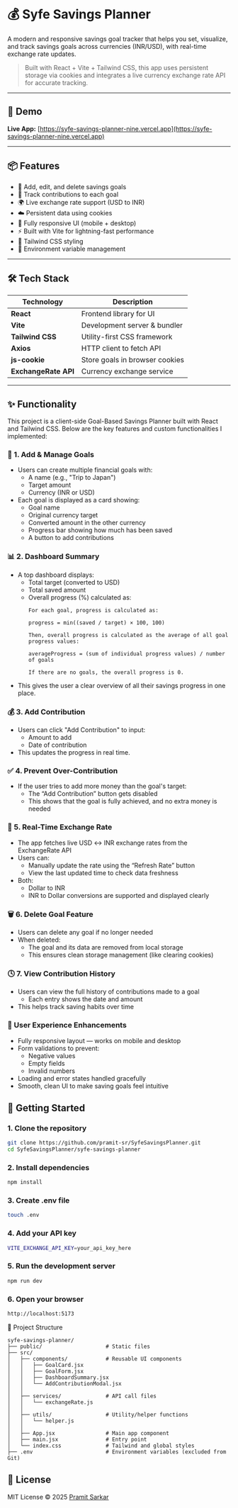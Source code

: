 # 💰 Syfe Savings Planner

A modern and responsive savings goal tracker that helps you set, visualize, and track savings goals across currencies (INR/USD), with real-time exchange rate updates.

> Built with React + Vite + Tailwind CSS, this app uses persistent storage via cookies and integrates a live currency exchange rate API for accurate tracking.

---

## 📸 Demo

**Live App:** [https://syfe-savings-planner-nine.vercel.app](https://syfe-savings-planner-nine.vercel.app)

---

## 📦 Features

- 🎯 Add, edit, and delete savings goals
- 💸 Track contributions to each goal
- 🌍 Live exchange rate support (USD to INR)
- ☁️ Persistent data using cookies
- 📱 Fully responsive UI (mobile + desktop)
- ⚡ Built with Vite for lightning-fast performance
- 🎨 Tailwind CSS styling
- 🔐 Environment variable management

---

## 🛠️ Tech Stack

| Technology | Description |
|------------|-------------|
| **React** | Frontend library for UI |
| **Vite** | Development server & bundler |
| **Tailwind CSS** | Utility-first CSS framework |
| **Axios** | HTTP client to fetch API |
| **js-cookie** | Store goals in browser cookies |
| **ExchangeRate API** | Currency exchange service |

---
## ✨ Functionality

This project is a client-side Goal-Based Savings Planner built with React and Tailwind CSS. Below are the key features and custom functionalities I implemented:

### 🧩 1. Add & Manage Goals
- Users can create multiple financial goals with:
  - A name (e.g., "Trip to Japan")
  - Target amount
  - Currency (INR or USD)
- Each goal is displayed as a card showing:
  - Goal name
  - Original currency target
  - Converted amount in the other currency
  - Progress bar showing how much has been saved
  - A button to add contributions

### 📊 2. Dashboard Summary
- A top dashboard displays:
  - Total target (converted to USD)
  - Total saved amount
  - Overall progress (%) calculated as:  
    ```
    For each goal, progress is calculated as:

    progress = min((saved / target) × 100, 100)
    
    Then, overall progress is calculated as the average of all goal progress values:

    averageProgress = (sum of individual progress values) / number of goals

    If there are no goals, the overall progress is 0.
    
    ```
- This gives the user a clear overview of all their savings progress in one place.

### 💰 3. Add Contribution
- Users can click "Add Contribution" to input:
  - Amount to add
  - Date of contribution
- This updates the progress in real time.

### ✅ 4. Prevent Over-Contribution
- If the user tries to add more money than the goal's target:
  - The “Add Contribution” button gets disabled
  - This shows that the goal is fully achieved, and no extra money is needed

### 🔁 5. Real-Time Exchange Rate
- The app fetches live USD ↔ INR exchange rates from the ExchangeRate API
- Users can:
  - Manually update the rate using the “Refresh Rate” button
  - View the last updated time to check data freshness
- Both:
  - Dollar to INR
  - INR to Dollar conversions are supported and displayed clearly

### 🗑️ 6. Delete Goal Feature
- Users can delete any goal if no longer needed
- When deleted:
  - The goal and its data are removed from local storage
  - This ensures clean storage management (like clearing cookies)

### 🕓 7. View Contribution History
- Users can view the full history of contributions made to a goal
  - Each entry shows the date and amount
- This helps track saving habits over time

### 🧠 User Experience Enhancements
- Fully responsive layout — works on mobile and desktop
- Form validations to prevent:
  - Negative values
  - Empty fields
  - Invalid numbers
- Loading and error states handled gracefully
- Smooth, clean UI to make saving goals feel intuitive


## 🚀 Getting Started

### 1. Clone the repository

```bash
git clone https://github.com/pramit-sr/SyfeSavingsPlanner.git
cd SyfeSavingsPlanner/syfe-savings-planner
```
### 2. Install dependencies

```bash
npm install
```
### 3. Create .env file

```bash
touch .env
```
### 4. Add your API key

```bash
VITE_EXCHANGE_API_KEY=your_api_key_here
```
### 5. Run the development server

```bash
npm run dev
```
### 6. Open your browser

```bash
http://localhost:5173
```
📁 Project Structure
```
syfe-savings-planner/
├── public/                    # Static files
├── src/
│   ├── components/            # Reusable UI components
│   │   ├── GoalCard.jsx
│   │   ├── GoalForm.jsx
│   │   ├── DashboardSummary.jsx
│   │   └── AddContributionModal.jsx
│   │
│   ├── services/              # API call files
│   │   └── exchangeRate.js
│   │
│   ├── utils/                 # Utility/helper functions
│   │   └── helper.js
│   │
│   ├── App.jsx                # Main app component
│   ├── main.jsx               # Entry point
│   └── index.css              # Tailwind and global styles
├── .env                       # Environment variables (excluded from Git)
```
## 📄 License

MIT License © 2025 [Pramit Sarkar](https://github.com/pramit-sr)
